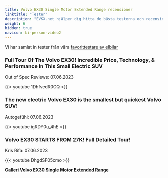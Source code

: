```yaml
---
title: Volvo EX30 Single Motor Extended Range recensioner
linktitle: "Tester"
description: "EVKX.net hjälper dig hitta de bästa testerna och recensionerna av denna modell."
weight: 6
hidden: true
navicon: bi-person-video2
---
```

Vi har samlat in tester från våra [favorittestare av elbilar](../../../../../guides/evreviewers/)

<div class="container text-center shadow p-2 pe-4 mb-5 bg-body-tertiary rounded border">
<h3>Full Tour Of The Volvo EX30! Incredible Price, Technology, & Performance In This Small Electric SUV</h3>
<p>Out of Spec Reviews: 07.06.2023</p>

{{< youtube 1DhfvedR0CQ >}}

</div>
<div class="container text-center shadow p-2 pe-4 mb-5 bg-body-tertiary rounded border">
<h3>The new electric Volvo EX30 is the smallest but quickest Volvo SUV!</h3>
<p>Autogefühl: 07.06.2023</p>

{{< youtube igRDY0u_4hE >}}

</div>
<div class="container text-center shadow p-2 pe-4 mb-5 bg-body-tertiary rounded border">
<h3>Volvo EX30 STARTS FROM 27K! Full Detailed Tour!</h3>
<p>Kris Rifa: 07.06.2023</p>

{{< youtube DhgdSF05cmo >}}

</div>
<div class="mt-3 mb-3">
<a href="../gallery/" class="text-decoration-none text-black">
<strong><i class="bi-arrow-left"></i>Galleri  </strong>
</a>
<a href="../" class="text-decoration-none text-black float-end">
<strong>Volvo EX30 Single Motor Extended Range <i class="bi-arrow-right"></i></strong>
</a>
</div>
